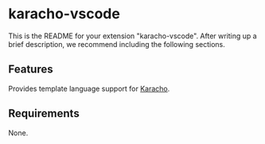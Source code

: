 # karacho-vscode

This is the README for your extension "karacho-vscode". After writing up a brief description, we recommend including the following sections.

## Features

Provides template language support for [Karacho](https://github.com/xpectme/karacho).

## Requirements

None.
